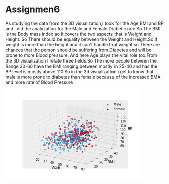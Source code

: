 # Assignmen6
As studying the data from the 3D visualization,I took for the Age,BMI and BP and i did the analyzation for the Male and Female Diabetic rate.So The BMI is the Body mass index so it covers the two aspects that is Weight and Height. So There should be equality between the Weight and Height.So if weight is more than the height and it can't handle that weight so There are chances that the person should be suffering from Diabetes and will be prone to more Blood pressure. And here Age plays the vital role too.From the 3D visualization I relate three fields.So The more people between the Range 30-60 have the BMI ranging between mostly in 25-40 and has the BP level is mostly above 110.So in the 3d visualization i get to know that male is more prone to diabetes than female because of the increased BMA and more rate of Blood Pressure

![diabetes](diabetes_diagnosis_scatter_3d.png)
